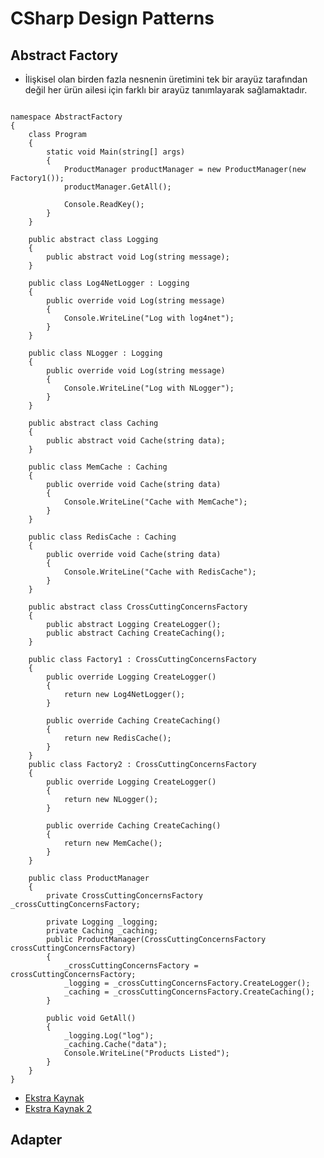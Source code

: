 # CSharp Design Patterns
## Abstract Factory
- İlişkisel olan birden fazla nesnenin üretimini tek bir arayüz tarafından değil her ürün ailesi için farklı bir arayüz tanımlayarak sağlamaktadır.
```using System;

namespace AbstractFactory
{
    class Program
    {
        static void Main(string[] args)
        {
            ProductManager productManager = new ProductManager(new Factory1());
            productManager.GetAll();

            Console.ReadKey();
        }
    }

    public abstract class Logging
    {
        public abstract void Log(string message);
    }

    public class Log4NetLogger : Logging
    {
        public override void Log(string message)
        {
            Console.WriteLine("Log with log4net");
        }
    }

    public class NLogger : Logging
    {
        public override void Log(string message)
        {
            Console.WriteLine("Log with NLogger");
        }
    }

    public abstract class Caching
    {
        public abstract void Cache(string data);
    }

    public class MemCache : Caching
    {
        public override void Cache(string data)
        {
            Console.WriteLine("Cache with MemCache");
        }
    }

    public class RedisCache : Caching
    {
        public override void Cache(string data)
        {
            Console.WriteLine("Cache with RedisCache");
        }
    }

    public abstract class CrossCuttingConcernsFactory
    {
        public abstract Logging CreateLogger();
        public abstract Caching CreateCaching();
    }

    public class Factory1 : CrossCuttingConcernsFactory
    {
        public override Logging CreateLogger()
        {
            return new Log4NetLogger();
        }

        public override Caching CreateCaching()
        {
            return new RedisCache();
        }
    }
    public class Factory2 : CrossCuttingConcernsFactory
    {
        public override Logging CreateLogger()
        {
            return new NLogger();
        }

        public override Caching CreateCaching()
        {
            return new MemCache();
        }
    }

    public class ProductManager
    {
        private CrossCuttingConcernsFactory _crossCuttingConcernsFactory;

        private Logging _logging;
        private Caching _caching;
        public ProductManager(CrossCuttingConcernsFactory crossCuttingConcernsFactory)
        {
            _crossCuttingConcernsFactory = crossCuttingConcernsFactory;
            _logging = _crossCuttingConcernsFactory.CreateLogger();
            _caching = _crossCuttingConcernsFactory.CreateCaching();
        }

        public void GetAll()
        {
            _logging.Log("log");
            _caching.Cache("data");
            Console.WriteLine("Products Listed");
        }
    }
}
```
- [Ekstra Kaynak](https://hakantopuz.medium.com/abstract-factory-design-pattern-nedir-ne-zaman-ve-nas%C4%B1l-kullan%C4%B1l%C4%B1r-25dea188477c) 
- [Ekstra Kaynak 2](https://yasinmemic.medium.com/abstract-factory-design-pattern-d142de6a883c) 
## Adapter


